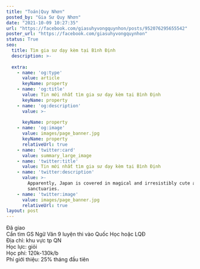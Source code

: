 ```yaml
---
title: "Toán|Quy Nhơn"
posted_by: "Gia Sư Quy Nhơn"
date: "2021-10-09 10:27:35"
url: "https://facebook.com/giasuhyvongquynhon/posts/952076295655542"
poster_url: "https://facebook.com/giasuhyvongquynhon"
status: True
seo:
  title: Tìm gia sư dạy kèm tại Bình Định
  description: >-
    
  extra:
    - name: 'og:type'
      value: article
      keyName: property
    - name: 'og:title'
      value: Tin mới nhất tìm gia sư dạy kèm tại Bình Định
      keyName: property
    - name: 'og:description'
      value: >-
        
      keyName: property
    - name: 'og:image'
      value: images/page_banner.jpg
      keyName: property
      relativeUrl: true
    - name: 'twitter:card'
      value: summary_large_image
    - name: 'twitter:title'
      value: Tin mới nhất tìm gia sư dạy kèm tại Bình Định
    - name: 'twitter:description'
      value: >-
        Apparently, Japan is covered in magical and irresistibly cute animal
        sanctuaries.
    - name: 'twitter:image'
      value: images/page_banner.jpg
      relativeUrl: true
layout: post
---
```

Đã giao<br>Cần tìm GS Ngữ Văn 9 luyện thi vào Quốc Học hoặc LQĐ<br>Địa chỉ: khu vực tp QN<br>Học lực: giỏi<br>Học phí: 120k-130k/b<br>Phí giới thiệu: 25% tháng đầu tiên
